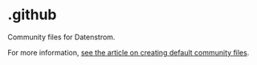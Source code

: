 # .github

Community files for Datenstrom.

For more information, [see the article on creating default community files](https://docs.github.com/en/communities/setting-up-your-project-for-healthy-contributions/creating-a-default-community-health-file).
